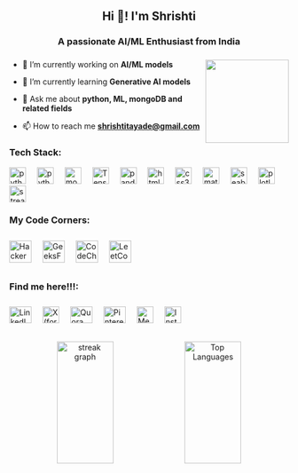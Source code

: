 <h2 align="center">Hi 👋! I'm Shrishti</h2>
<h3 align="center">A passionate AI/ML Enthusiast from India</h3>

###
<img align="right" height="150" src="https://i.pinimg.com/originals/b5/60/f5/b560f54a3552617da0a113f008443add.gif" />

- 🔭 I’m currently working on **AI/ML models**

- 🌱 I’m currently learning **Generative AI models**

- 💬 Ask me about **python, ML, mongoDB and related fields**

- 📫 How to reach me **shrishtitayade@gmail.com**
###
<h3 align="left">Tech Stack:</h3>
<div align="left">
  <img src="https://cdn.jsdelivr.net/gh/devicons/devicon/icons/python/python-original.svg" height="30" alt="python logo" />
  <img width="12" />
  <img src="https://upload.wikimedia.org/wikipedia/commons/3/38/Jupyter_logo.svg" height="30" alt="python logo" />
  <img width="12" />
  <img src="https://w7.pngwing.com/pngs/956/695/png-transparent-mongodb-original-wordmark-logo-icon-thumbnail.png" height="30" alt="mongoDB logo" />
  <img width="12" />
  <img src="https://upload.wikimedia.org/wikipedia/commons/a/ab/TensorFlow_logo.svg" height="30" alt="TensorFlow logo" />
  <img width="12" />
  <img src="https://upload.wikimedia.org/wikipedia/commons/e/ed/Pandas_logo.svg" height="30" alt="pandas logo" />
  <img width="12" />
  <img src="https://cdn.jsdelivr.net/gh/devicons/devicon/icons/html5/html5-original.svg" height="30" alt="html5 logo" />
  <img width="12" />
  <img src="https://cdn.jsdelivr.net/gh/devicons/devicon/icons/css3/css3-original.svg" height="30" alt="css3 logo" />
  <img width="12" />
  <img src="https://seeklogo.com/images/M/matplotlib-logo-7676870AC0-seeklogo.com.png" height="30" alt="matplotlib logo" />
  <img width="12" />
  <img src="https://cdn.worldvectorlogo.com/logos/seaborn-1.svg" height="30" alt="seaborn logo" />
  <img width="12" />
  <img src="https://encrypted-tbn0.gstatic.com/images?q=tbn:ANd9GcRD9-q7eHUAjLQ3mBCHSQP1Gr8wF3xZf5a8Nt1d80onl1cWBq8LfOu3o_8MhLJeXBHofN8&usqp=CAU" height="30" alt="plotly logo" />
  <img width="12" />
  <img src="https://streamlit.io/images/brand/streamlit-mark-color.png" height="30" alt="streamlit logo" />
</div>


###
<h3 align="left">My Code Corners:</h3>
<div align="left" style="display: flex; gap: 20px; padding: 10px 0;">
  <a href="https://www.hackerrank.com/profile/shrishtitayade" target="_blank">
    <img src="https://www.svgrepo.com/show/330599/hackerrank.svg" alt="HackerRank" height="40" width="40" />
  </a>
  <a href="https://www.geeksforgeeks.org/user/shrishti1irg/" target="_blank">
    <img src="https://img.icons8.com/?size=48&id=AbQBhN9v62Ob&format=png" alt="GeeksForGeeks" height="40" width="40" />
  </a>
  <a href="https://www.codechef.com/users/shrii777" target="_blank">
    <img src="https://img.icons8.com/?size=50&id=vAtJFm3hwtQw&format=png" alt="CodeChef" height="40" width="40" />
  </a>
  <a href="https://leetcode.com/u/Shrii_0807/" target="_blank">
    <img src="https://img.icons8.com/?size=80&id=fiCYSJOnXi7E&format=png" alt="LeetCode" height="40" width="40" />
  </a>
</div>

<h3 align="left">Find me here!!!:</h3>
<div align="left" style="display: flex; gap: 20px; padding: 10px 0;">
  <a href="https://linkedin.com/in/shrishti tayde" target="_blank">
    <img src="https://raw.githubusercontent.com/rahuldkjain/github-profile-readme-generator/master/src/images/icons/Social/linked-in-alt.svg" alt="LinkedIn" height="30" width="40" />
  </a>
  <a href="https://x.com/Shrii0807" target="_blank">
    <img src="https://upload.wikimedia.org/wikipedia/commons/thumb/5/53/X_logo_2023_original.svg/300px-X_logo_2023_original.svg.png?20230728155658" alt="X (formerly Twitter)" height="30" width="30" />
  </a>
  <a href="https://www.quora.com/profile/Shrishti-Tayade" target="_blank">
    <img src="https://www.vectorlogo.zone/logos/quora/quora-icon.svg" alt="Quora" height="30" width="40" />
  </a>
  <a href="https://in.pinterest.com/shrishtitayade/" target="_blank">
    <img src="https://www.svgrepo.com/show/183616/pinterest.svg" alt="Pinterest" height="30" width="40" />
  </a>
  <a href="https://medium.com/@shrishtitayade" target="_blank">
    <img src="https://encrypted-tbn0.gstatic.com/images?q=tbn:ANd9GcQiix8XOZ_wZxRWWcSuaKdxR9Ya7Q7EiBm33Q&s" alt="Medium" height="30" width="30" />
  </a>
  <a href="https://www.instagram.com/shrii0807?igsh=Z3Brdnc2aXFvampm" target="_blank">
    <img src="https://uxwing.com/wp-content/themes/uxwing/download/brands-and-social-media/ig-instagram-icon.png" alt="Instagram" height="30" width="30" />
  </a>
</div>

###
<div align="center">
  <img src="https://streak-stats.demolab.com?user=Shrii0807&locale=en&mode=daily&theme=dark&hide_border=false&border_radius=5&order=3" width="45%" height="220" alt="streak graph" />
  <img src="https://github-readme-stats.vercel.app/api/top-langs/?username=Shrii0807&theme=dark&hide_border=false&border_radius=5&order=3" width="45%" height="220" alt="Top Languages" />
</div>


###


<br clear="both">


###
